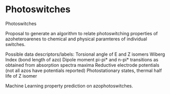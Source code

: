 # Photoswitches

Photoswitches

Proposal to generate an algorithm to relate photoswitching properties of azoheteroarenes to chemical and physical paramteres of individual switches.

Possible data descriptors/labels:
Torsional angle of E and Z isomers
Wiberg Index (bond length of azo)
Dipole moment
pi-pi* and n-pi* transitions as obtained from absorption spectra maxima
Reductive electrode potentials (not all azos have potentials reported)
Photostationary states, thermal half life of Z isomer

Machine Learning property prediction on azophotoswitches. 